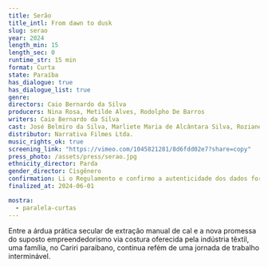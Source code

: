 ```yaml
---
title: Serão
title_intl: From dawn to dusk
slug: serao
year: 2024
length_min: 15
length_sec: 0
runtime_str: 15 min
format: Curta
state: Paraíba
has_dialogue: true
has_dialogue_list: true
genre: 
directors: Caio Bernardo da Silva
producers: Nina Rosa, Metilde Alves, Rodolpho De Barros
writers: Caio Bernardo da Silva
cast: José Belmiro da Silva, Marliete Maria de Alcântara Silva, Roziane Maria da Silva, João Paulo dos Santos, Rogério Augusto da Silva, Maria Amanda da Silva, João Manoel da Silva e Severino Timóteo Sobrinho
distributor: Narrativa Filmes Ltda.
music_rights_ok: true
screening_link: "https://vimeo.com/1045821281/8d6fdd02e7?share=copy"
press_photo: /assets/press/serao.jpg
ethnicity_director: Parda
gender_director: Cisgênero
confirmation: Li o Regulamento e confirmo a autenticidade dos dados fornecido nesta ficha de inscrição.
finalized_at: 2024-06-01

mostra:
  - paralela-curtas
---
```


Entre a árdua prática secular de extração manual de cal e a nova promessa do suposto empreendedorismo via costura oferecida pela indústria têxtil, uma família, no Cariri paraibano, continua refém de uma jornada de trabalho interminável.
